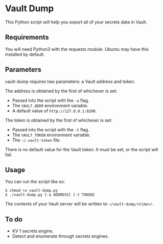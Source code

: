 # Vault Dump

This Python script will help you export all of your secrets data in Vault.

## Requirements

You will need Python3 with the requests module. Ubuntu may have this installed by default.

## Parameters

vault-dump requires two parameters: a Vault address and token.

The address is obtained by the first of whichever is set:

* Passed into the script with the `-a` flag.
* The `VAULT_ADDR` environment variable.
* A default value of `http://127.0.0.1:8200`.

The token is obtained by the first of whichever is set:

* Passed into the script with the `-t` flag.
* The `VAULT_TOKEN` environment variable.
* The `~/.vault-token` file.

There is no default value for the Vault token. It must be set, or the script will fail.

## Usage

You can run the script like so:

    $ chmod +x vault-dump.py
    $ ./vault-dump.py [-a ADDRESS] [-t TOKEN]
    
The contents of your Vault server will be written to `~/vault-dump/<time>/`.

## To do

* KV 1 secrets engine.
* Detect and enumerate through secrets engines.
